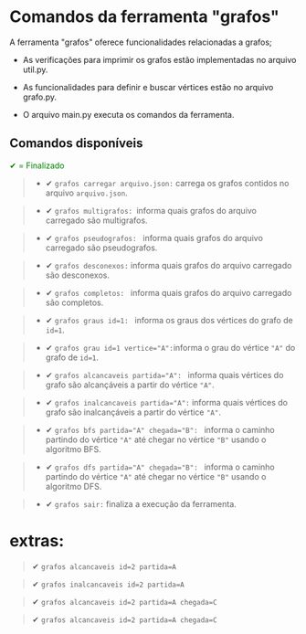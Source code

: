 # Comandos da ferramenta "grafos"

A ferramenta "grafos" oferece funcionalidades relacionadas a grafos;

* As verificações para imprimir os grafos estão implementadas no arquivo util.py.

* As funcionalidades para definir e buscar vértices estão no arquivo grafo.py.

* O arquivo main.py executa os comandos da ferramenta.

## Comandos disponíveis

<span style="color:green"> ✔ = Finalizado </span>

> - ✔  `grafos carregar arquivo.json:` carrega os grafos contidos no arquivo `arquivo.json`.

> - ✔  `grafos multigrafos: `informa quais grafos do arquivo carregado são multigrafos.

> - ✔  `grafos pseudografos: ` informa quais grafos do arquivo carregado são pseudografos.

> - ✔  `grafos desconexos:` informa quais grafos do arquivo carregado são desconexos.

> - ✔  `grafos completos: ` informa quais grafos do arquivo carregado são completos.

> - ✔  `grafos graus id=1: ` informa os graus dos vértices do grafo de `id=1`.

> - ✔  `grafos grau id=1 vertice="A":`informa o grau do vértice `"A"` do grafo de `id=1`.

> - ✔  `grafos alcancaveis partida="A": `  informa quais vértices do grafo são alcançáveis a partir do vértice `"A"`.

> - ✔  ` grafos inalcancaveis partida="A": ` informa quais vértices do grafo são inalcançáveis a partir do vértice `"A"`.

> - ✔  `grafos bfs partida="A" chegada="B": ` informa o caminho partindo do vértice `"A"` até chegar no vértice `"B"` usando o algoritmo BFS.

> - ✔  `grafos dfs partida="A" chegada="B": ` informa o caminho partindo do vértice `"A"` até chegar no vértice `"B"` usando o algoritmo DFS.

> - ✔ `grafos sair:` finaliza a execução da ferramenta.


# extras:


> ✔ `grafos alcancaveis id=2 partida=A `

> ✔ `grafos inalcancaveis id=2 partida=A `

> ✔  `grafos alcancaveis id=2 partida=A chegada=C`

> ✔ `grafos alcancaveis id=2 partida=A chegada=C`





